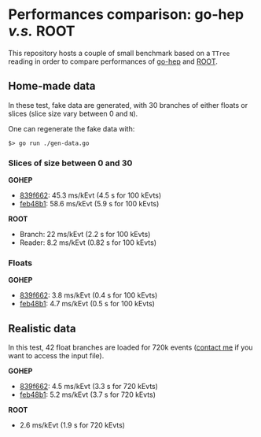 # Performances comparison: go-hep *v.s.* ROOT

This repository hosts a couple of small benchmark based on a `TTree` reading
in order to compare performances of [go-hep](https://go-hep.org/) and [ROOT](https://root.cern.ch/).


## Home-made data

In these test, fake data are generated, with 30 branches of either floats or slices (slice size vary between 0 and `N`).

One can regenerate the fake data with:

```
$> go run ./gen-data.go
```

### Slices of size between 0 and 30

**GOHEP**
 + [839f662](https://github.com/go-hep/hep/commit/1f253e6bf631b7a947f17c08168272b81839f662): 45.3 ms/kEvt (4.5 s for 100 kEvts)
 + [feb48b1](https://github.com/go-hep/hep/commit/f6acb63617113ff72668b749065faab99feb48b1): 58.6 ms/kEvt (5.9 s for 100 kEvts)

**ROOT**
 + Branch: 22 ms/kEvt (2.2 s for 100 kEvts)
 + Reader: 8.2 ms/kEvt (0.82 s for 100 kEvts)

### Floats

**GOHEP**

 + [839f662](https://github.com/go-hep/hep/commit/1f253e6bf631b7a947f17c08168272b81839f662): 3.8 ms/kEvt (0.4 s for 100 kEvts)
 + [feb48b1](https://github.com/go-hep/hep/commit/f6acb63617113ff72668b749065faab99feb48b1): 4.7 ms/kEvt (0.5 s for 100 kEvts)


## Realistic data 

In this test, 42 float branches are loaded for 720k events ([contact me](mailto:romain.madar@cern.ch) if you want to access the input file).

**GOHEP** 
 + [839f662](https://github.com/go-hep/hep/commit/1f253e6bf631b7a947f17c08168272b81839f662): 4.5 ms/kEvt (3.3 s for 720 kEvts)
 + [feb48b1](https://github.com/go-hep/hep/commit/f6acb63617113ff72668b749065faab99feb48b1): 5.2 ms/kEvt (3.7 s for 720 kEvts)

**ROOT**
 + 2.6 ms/kEvt (1.9 s for 720 kEvts)


